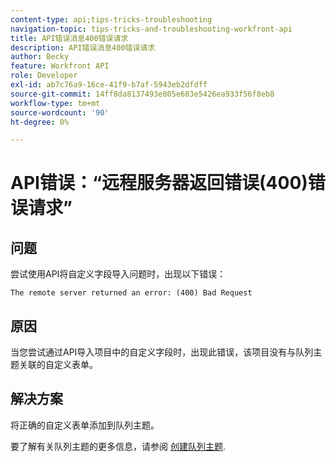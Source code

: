 ```yaml
---
content-type: api;tips-tricks-troubleshooting
navigation-topic: tips-tricks-and-troubleshooting-workfront-api
title: API错误消息400错误请求
description: API错误消息400错误请求
author: Becky
feature: Workfront API
role: Developer
exl-id: ab7c76a9-16ce-41f9-b7af-5943eb2dfdff
source-git-commit: 14ff8da8137493e805e683e5426ea933f56f8eb8
workflow-type: tm+mt
source-wordcount: '90'
ht-degree: 0%

---
```



# API错误：“远程服务器返回错误(400)错误请求”

## 问题

尝试使用API将自定义字段导入问题时，出现以下错误：

`The remote server returned an error: (400) Bad Request`

## 原因

当您尝试通过API导入项目中的自定义字段时，出现此错误，该项目没有与队列主题关联的自定义表单。

## 解决方案

将正确的自定义表单添加到队列主题。

要了解有关队列主题的更多信息，请参阅 [创建队列主题](../../manage-work/requests/create-and-manage-request-queues/create-queue-topics.md).
